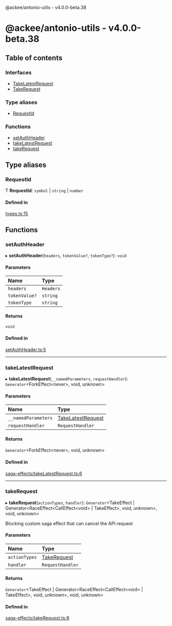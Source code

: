 @ackee/antonio-utils - v4.0.0-beta.38

# @ackee/antonio-utils - v4.0.0-beta.38

## Table of contents

### Interfaces

-   [TakeLatestRequest](interfaces/takelatestrequest.md)
-   [TakeRequest](interfaces/takerequest.md)

### Type aliases

-   [RequestId](README.md#requestid)

### Functions

-   [setAuthHeader](README.md#setauthheader)
-   [takeLatestRequest](README.md#takelatestrequest)
-   [takeRequest](README.md#takerequest)

## Type aliases

### RequestId

Ƭ **RequestId**: `symbol` \| `string` \| `number`

#### Defined in

[types.ts:15](https://github.com/AckeeCZ/antonio/blob/fab9e7b/packages/@ackee/antonio-utils/src/types.ts#L15)

## Functions

### setAuthHeader

▸ **setAuthHeader**(`headers`, `tokenValue?`, `tokenType?`): `void`

#### Parameters

| Name          | Type      |
| :------------ | :-------- |
| `headers`     | `Headers` |
| `tokenValue?` | `string`  |
| `tokenType`   | `string`  |

#### Returns

`void`

#### Defined in

[setAuthHeader.ts:5](https://github.com/AckeeCZ/antonio/blob/fab9e7b/packages/@ackee/antonio-utils/src/setAuthHeader.ts#L5)

---

### takeLatestRequest

▸ **takeLatestRequest**(`__namedParameters`, `requestHandler`): `Generator`<ForkEffect<never\>, void, unknown\>

#### Parameters

| Name                | Type                                                 |
| :------------------ | :--------------------------------------------------- |
| `__namedParameters` | [TakeLatestRequest](interfaces/takelatestrequest.md) |
| `requestHandler`    | `RequestHandler`                                     |

#### Returns

`Generator`<ForkEffect<never\>, void, unknown\>

#### Defined in

[saga-effects/takeLatestRequest.ts:6](https://github.com/AckeeCZ/antonio/blob/fab9e7b/packages/@ackee/antonio-utils/src/saga-effects/takeLatestRequest.ts#L6)

---

### takeRequest

▸ **takeRequest**(`actionTypes`, `handler`): `Generator`<TakeEffect \| Generator<RaceEffect<CallEffect<void\> \| TakeEffect\>, void, unknown\>, void, unknown\>

Blocking custom saga effect that can cancel the API request

#### Parameters

| Name          | Type                                     |
| :------------ | :--------------------------------------- |
| `actionTypes` | [TakeRequest](interfaces/takerequest.md) |
| `handler`     | `RequestHandler`                         |

#### Returns

`Generator`<TakeEffect \| Generator<RaceEffect<CallEffect<void\> \| TakeEffect\>, void, unknown\>, void, unknown\>

#### Defined in

[saga-effects/takeRequest.ts:8](https://github.com/AckeeCZ/antonio/blob/fab9e7b/packages/@ackee/antonio-utils/src/saga-effects/takeRequest.ts#L8)
